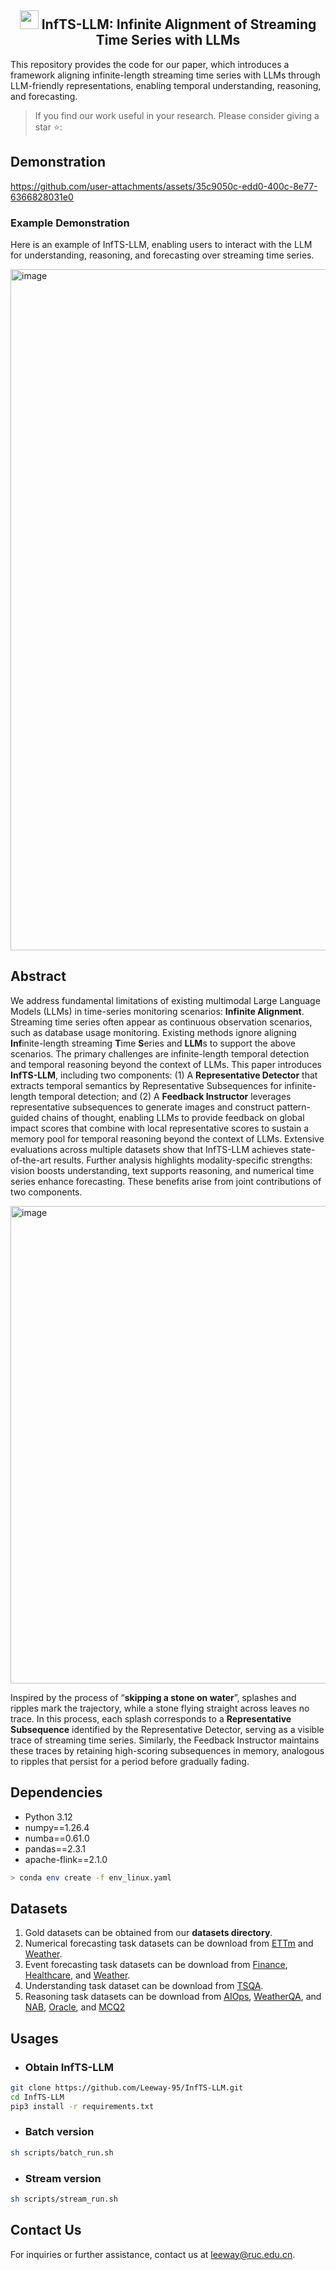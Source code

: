 <div align="center">
  <h2><b> <img src="https://github.com/user-attachments/assets/d275986b-27c3-4462-afd7-5c58a836a0b8" style="width:30px;height:30px;"> InfTS-LLM: Infinite Alignment of Streaming Time Series with LLMs </b></h2>
</div>

This repository provides the code for our paper, which introduces a framework aligning infinite-length streaming time series with LLMs through LLM-friendly representations, enabling temporal understanding, reasoning, and forecasting.
> If you find our work useful in your research. Please consider giving a star ⭐:

## Demonstration
https://github.com/user-attachments/assets/35c9050c-edd0-400c-8e77-6366828031e0

<!--
## Key Features
InfTS-LLM can be directly applied to any LLMs without retraining:
- ✅ **Native support for multivariate time series**
-->

### Example Demonstration
Here is an example of InfTS-LLM, enabling users to interact with the LLM for understanding, reasoning, and forecasting over streaming time series.
<p align="left">
  <img width="2700" height="1090" alt="image" src="https://github.com/user-attachments/assets/e627d7d3-8139-45b7-9a5f-cd50bb529eef" />
</p>

## Abstract
We address fundamental limitations of existing multimodal Large Language Models (LLMs) in time-series monitoring scenarios: **Infinite Alignment**. Streaming time series often appear as continuous observation scenarios, such as database usage monitoring. Existing methods ignore aligning **Inf**inite-length streaming **T**ime **S**eries and  **LLM**s to support the above scenarios. The primary challenges are infinite-length temporal detection and temporal reasoning beyond the context of LLMs. This paper introduces **InfTS-LLM**, including two components: (1) A **Representative Detector** that extracts temporal semantics by Representative Subsequences for infinite-length temporal detection; and (2) A **Feedback Instructor** leverages representative subsequences to generate images and construct pattern-guided chains of thought, enabling LLMs to provide feedback on global impact scores that combine with local representative scores to sustain a memory pool for temporal reasoning beyond the context of LLMs. Extensive evaluations across multiple datasets show that InfTS-LLM achieves state-of-the-art results. Further analysis highlights modality-specific strengths: vision boosts understanding, text supports reasoning, and numerical time series enhance forecasting. These benefits arise from joint contributions of two components.

<p align="left">
  <img width="2688" height="764" alt="image" src="https://github.com/user-attachments/assets/83201329-66c9-447d-a407-d99b2481c9dc" />
</p>

Inspired by the process of “**skipping a stone on water**”, splashes and ripples mark the trajectory, while a stone flying straight across leaves no trace. In this process, each splash corresponds to a **Representative Subsequence** identified by the Representative Detector, serving as a visible trace of streaming time series. Similarly, the Feedback Instructor maintains these traces by retaining high-scoring subsequences in memory, analogous to ripples that persist for a period before gradually fading.

## Dependencies
* Python 3.12
* numpy==1.26.4
* numba==0.61.0
* pandas==2.3.1
* apache-flink==2.1.0

```bash
> conda env create -f env_linux.yaml
```

## Datasets
1. Gold datasets can be obtained from our **datasets directory**.
2. Numerical forecasting task datasets can be download from [ETTm](https://drive.google.com/drive/folders/1eXR9w5eW2IMaJzbKWuMjTvdXehvYpMKA) and [Weather](https://drive.google.com/drive/folders/1cKPfcZamEWcF48ZvXyubwhkuz84tupu4).
3. Event forecasting task datasets can be download from [Finance](https://github.com/geon0325/TimeCAP/tree/main/dataset/finance), [Healthcare](https://github.com/geon0325/TimeCAP/tree/main/dataset/healthcare), and [Weather](https://github.com/geon0325/TimeCAP/tree/main/dataset/weather).
4. Understanding task dataset can be download from [TSQA](https://huggingface.co/datasets/ChengsenWang/TSQA).
5. Reasoning task datasets can be download from [AIOps](https://github.com/netmanaiops/kpi-anomaly-detection), [WeatherQA](https://www.bgc-jena.mpg.de/wetter), and [NAB](https://github.com/numenta/NAB), [Oracle](https://zenodo.org/records/6955909), and [MCQ2](https://github.com/behavioral-data/TSandLanguage)
   
## Usages

* ### Obtain InfTS-LLM

```bash
git clone https://github.com/Leeway-95/InfTS-LLM.git
cd InfTS-LLM
pip3 install -r requirements.txt
```

* ### Batch version

```bash
sh scripts/batch_run.sh
```

* ### Stream version
   
```bash
sh scripts/stream_run.sh
```

## Contact Us
For inquiries or further assistance, contact us at [leeway@ruc.edu.cn](mailto:leeway@ruc.edu.cn).
